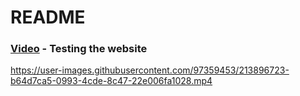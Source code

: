 # README

### [Video](https://www.loom.com/share/f0f5396117d44f1a8de70bbf2acc3453) - Testing the website

https://user-images.githubusercontent.com/97359453/213896723-b64d7ca5-0993-4cde-8c47-22e006fa1028.mp4

